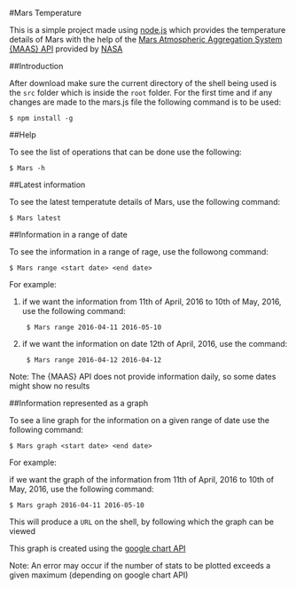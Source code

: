 #Mars Temperature

This is a simple project made using [node.js](http://nodejs.org) which provides the temperature details of Mars with the help of the [Mars Atmospheric Aggregation System {MAAS} API](http://marsweather.ingenology.com/) provided by [NASA](https://www.nasa.gov/)

##Introduction

After download make sure the current directory of the shell being used is the `src` folder which is inside the `root` folder.
For the first time and if any changes are made to the mars.js file the following command is to be used:
	
	$ npm install -g


##Help

To see the list of operations that can be done use the following:

	$ Mars -h

##Latest information

To see the latest temperatute details of Mars, use the following command:

	$ Mars latest

##Information in a range of date

To see the information in a range of rage, use the followong command:
	
	$ Mars range <start date> <end date>

For example: 

1. if we want the information from 11th of April, 2016 to 10th of May, 2016, use the following command:
	
    	$ Mars range 2016-04-11 2016-05-10

2. if we want the information on date 12th of April, 2016, use the command:

		$ Mars range 2016-04-12 2016-04-12

Note: The {MAAS} API does not provide information daily, so some dates might show no results

##Information represented as a graph

To see a line graph for the information on a given range of date use the following command:

	$ Mars graph <start date> <end date>

For example: 

if we want the graph of the information from 11th of April, 2016 to 10th of May, 2016, use the following command:
		
	$ Mars graph 2016-04-11 2016-05-10

This will produce a `URL` on the shell, by following which the graph can be viewed

This graph is created using the [google chart API](https://developers.google.com/chart/)

Note: An error may occur if the number of stats to be plotted exceeds a given maximum (depending on google chart API)

